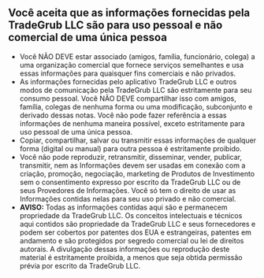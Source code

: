 ## Você aceita que as informações fornecidas pela TradeGrub LLC são para uso pessoal e não comercial de uma única pessoa

- Você NÃO DEVE estar associado (amigos, família, funcionário, colega) a uma organização comercial que fornece serviços semelhantes e usa essas informações para quaisquer fins comerciais e não privados.
- As informações fornecidas pelo aplicativo TradeGrub LLC e outros modos de comunicação pela TradeGrub LLC são estritamente para seu consumo pessoal. Você NÃO DEVE compartilhar isso com amigos, família, colegas de nenhuma forma ou uma modificação, subconjunto e derivado dessas notas. Você não pode fazer referência a essas informações de nenhuma maneira possível, exceto estritamente para uso pessoal de uma única pessoa.
- Copiar, compartilhar, salvar ou transmitir essas informações de qualquer forma (digital ou manual) para outra pessoa é estritamente proibido.
- Você não pode reproduzir, retransmitir, disseminar, vender, publicar, transmitir, nem as Informações devem ser usadas em conexão com a criação, promoção, negociação, marketing de Produtos de Investimento sem o consentimento expresso por escrito da TradeGrub LLC ou de seus Provedores de Informações. Você só tem o direito de usar as Informações contidas nelas para seu uso privado e não comercial.
- **AVISO:** Todas as informações contidas aqui são e permanecem propriedade da TradeGrub LLC. Os conceitos intelectuais e técnicos aqui contidos são propriedade da TradeGrub LLC e seus fornecedores e podem ser cobertos por patentes dos EUA e estrangeiras, patentes em andamento e são protegidos por segredo comercial ou lei de direitos autorais. A divulgação dessas informações ou reprodução deste material é estritamente proibida, a menos que seja obtida permissão prévia por escrito da TradeGrub LLC.
